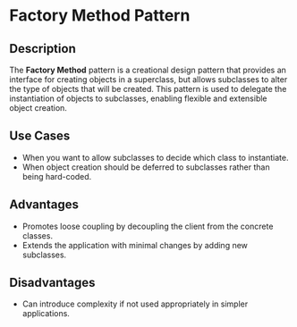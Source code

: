 # Factory Method Pattern

## Description

The **Factory Method** pattern is a creational design pattern that provides an interface for creating objects in a superclass, but allows subclasses to alter the type of objects that will be created. This pattern is used to delegate the instantiation of objects to subclasses, enabling flexible and extensible object creation.

## Use Cases

- When you want to allow subclasses to decide which class to instantiate.
- When object creation should be deferred to subclasses rather than being hard-coded.

## Advantages

- Promotes loose coupling by decoupling the client from the concrete classes.
- Extends the application with minimal changes by adding new subclasses.

## Disadvantages

- Can introduce complexity if not used appropriately in simpler applications.
